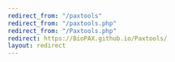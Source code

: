 ```yaml
---
redirect_from: "/paxtools"
redirect_from: "/paxtools.php"
redirect_from: "/Paxtools.php"
redirect: https://BioPAX.github.io/Paxtools/
layout: redirect
---
```

